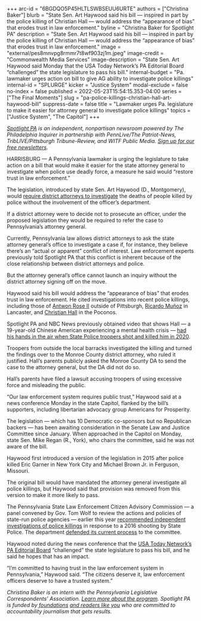 +++
arc-id = "6BGDQO5P45HLTLSWBSEUU6URTE"
authors = ["Christina Baker"]
blurb = "State Sen. Art Haywood said his bill — inspired in part by the police killing of Christian Hall — would address the “appearance of bias” that erodes trust in law enforcement."
byline = "Christina Baker for Spotlight PA"
description = "State Sen. Art Haywood said his bill — inspired in part by the police killing of Christian Hall — would address the “appearance of bias” that erodes trust in law enforcement."
image = "external/pes8mnvpg8rmmr7t8wf903zj1m.jpeg"
image-credit = "Commonwealth Media Services"
image-description = "State Sen. Art Haywood said Monday that the USA Today Network’s PA Editorial Board “challenged” the state legislature to pass his bill."
internal-budget = "Pa. lawmaker urges action on bill to give AG ability to investigate police killings"
internal-id = "SPLURGE"
kicker = "Justice System"
modal-exclude = false
no-index = false
published = 2022-05-23T15:54:15.353-04:00
series = ["The Final Moments"]
slug = "pa-police-killings-christian-hall-art-haywood-bill"
suppress-date = false
title = "Lawmaker urges Pa. legislature to make it easier for attorney general to investigate police killings"
topics = ["Justice System", "The Capitol"]
+++

<a href="https://www.spotlightpa.org/"><i>Spotlight PA</i></a><i> is an independent, nonpartisan newsroom powered by The Philadelphia Inquirer in partnership with PennLive/The Patriot-News, TribLIVE/Pittsburgh Tribune-Review, and WITF Public Media. </i><a href="https://www.spotlightpa.org/newsletters"><i>Sign up for our free newsletters</i></a><i>.</i>

HARRISBURG — A Pennsylvania lawmaker is urging the legislature to take action on a bill that would make it easier for the state attorney general to investigate when police use deadly force, a measure he said would “restore trust in law enforcement.”

The legislation, introduced by state Sen. Art Haywood (D., Montgomery), would <a href="https://www.legis.state.pa.us/cfdocs/billInfo/billInfo.cfm?sYear=2021&sInd=0&body=S&type=B&bn=1026">require district attorneys to investigate</a> the deaths of people killed by police without the involvement of the officer’s department.

If a district attorney were to decide not to prosecute an officer, under the proposed legislation they would be required to refer the case to Pennsylvania’s attorney general.

<script src="https://www.spotlightpa.org/embed.js" async></script><div data-spl-embed-version="1" data-spl-src="https://www.spotlightpa.org/embeds/newsletter/"></div>

Currently, Pennsylvania law allows district attorneys to ask the state attorney general’s office to investigate a case if, for instance, they believe there’s an “actual or apparent” conflict of interest. Law enforcement experts previously told Spotlight PA that this conflict is inherent because of the close relationship between district attorneys and police.

But the attorney general’s office cannot launch an inquiry without the district attorney signing off on the move.

Haywood said his bill would address the “appearance of bias” that erodes trust in law enforcement. He cited investigations into recent police killings, including those of <a href="https://www.reuters.com/article/us-pennsylvania-shooting/jury-clears-pennsylvania-police-officer-of-murder-in-antwon-rose-shooting-idUSKCN1R401S">Antwon Rose II</a> outside of Pittsburgh, <a href="https://lancasteronline.com/news/local/federal-judge-dismisses-lancaster-county-from-ricardo-mu-oz-wrongful-death-suit/article_4d8271b2-7319-11ec-83c4-732bad6472f0.html">Ricardo Muñoz</a> in Lancaster, and <a href="https://www.spotlightpa.org/news/2021/11/christian-hall-state-police-shooting-stroudsburg/">Christian Hall</a> in the Poconos.

Spotlight PA and NBC News previously obtained video that shows Hall — a 19-year-old Chinese American experiencing a mental health crisis — <a href="https://www.spotlightpa.org/news/2021/11/christian-hall-state-police-shooting-stroudsburg/">had his hands in the air when State Police troopers shot and killed him in 2020</a>.

Troopers from outside the local barracks investigated the killing and turned the findings over to the Monroe County district attorney, who ruled it justified. Hall’s parents publicly asked the Monroe County DA to send the case to the attorney general, but the DA did not do so.

Hall’s parents have filed a lawsuit accusing troopers of using excessive force and misleading the public.

“Our law enforcement system requires public trust,” Haywood said at a news conference Monday in the state Capitol, flanked by the bill’s supporters, including libertarian advocacy group Americans for Prosperity.

The legislation — which has 10 Democratic co-sponsors but no Republican backers — has been awaiting consideration in the Senate Law and Justice Committee since January. When approached in the Capitol on Monday, state Sen. Mike Regan (R., York), who chairs the committee, said he was not aware of the bill.

Haywood first introduced a version of the legislation in 2015 after police killed Eric Garner in New York City and Michael Brown Jr. in Ferguson, Missouri.

The original bill would have mandated the attorney general investigate all police killings, but Haywood said that provision was removed from this version to make it more likely to pass.

<script src="https://www.spotlightpa.org/embed.js" async></script><div data-spl-embed-version="1" data-spl-src="https://www.spotlightpa.org/embeds/donate/?eyebrow_text=SPRING%20MEMBER%20DRIVE%20&cta_text=GIVE%20NOW%2C%20WE'LL%20DOUBLE%20IT&teaser_text=This%20story%20by%20Spotlight%20PA%20is%20available%20to%20everyone%20at%20no%20cost%20thanks%20to%20our%20members.%20%3Cb%3EMake%20a%20gift%20during%20our%20spring%20member%20drive%20and%20your%20support%20will%20be%20DOUBLED.%3C%2Fb%3E"></div>

The Pennsylvania State Law Enforcement Citizen Advisory Commission — a panel convened by Gov. Tom Wolf to review the actions and policies of state-run police agencies — earlier this year <a href="https://www.spotlightpa.org/news/2021/12/pennsylvania-state-police-use-of-force-investigations-independent/">recommended independent investigations of police killings</a> in response to a 2016 shooting by State Police. The department <a href="https://www.spotlightpa.org/news/2022/02/pa-state-police-external-investigation-recommendation/">defended its current process</a> to the committee.

Haywood noted during the news conference that the <a href="https://www.buckscountycouriertimes.com/story/opinion/editorials/2022/04/22/our-view-keep-the-thin-blue-line-on-the-straight-and-narrow/65350988007/">USA Today Network’s PA Editorial Board</a> “challenged” the state legislature to pass his bill, and he said he hopes that has an impact.

“I’m committed to having trust in the law enforcement system in Pennsylvania,” Haywood said. “The citizens deserve it, law enforcement officers deserve to have a trusted system.”

<i>Christina Baker is an intern with the Pennsylvania Legislative Correspondents’ Association. </i><a href="http://www.pacapitolreporters.org/pacapitolreporters-internships.html" target="_blank"><i>Learn more about the program</i></a><i>. Spotlight PA is funded by</i><a href="https://www.spotlightpa.org/support"><i> foundations</i></a><i> </i><a href="https://www.spotlightpa.org/support"><i>and readers like you</i></a><i> who are committed to accountability journalism that gets results.</i>

